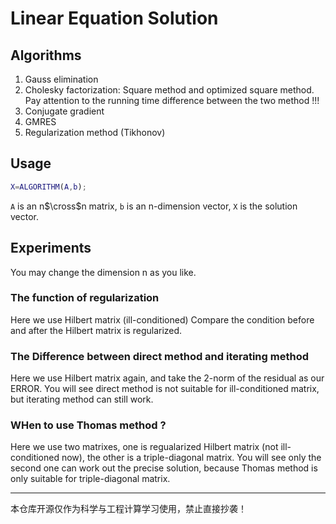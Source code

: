 # Linear Equation Solution

## Algorithms
1. Gauss elimination
2. Cholesky factorization:
   Square method and optimized square method.
   Pay attention to the running time difference between the two method !!!
4. Conjugate gradient
5. GMRES
6. Regularization method (Tikhonov)

## Usage
```matlab
X=ALGORITHM(A,b);
```
`A` is an n$\cross$n matrix, `b` is an n-dimension vector, `X` is the solution vector.

## Experiments
You may change the dimension n as you like.

### The function of regularization
Here we use Hilbert matrix (ill-conditioned)
Compare the condition before and after the Hilbert matrix is regularized.

### The Difference between direct method and iterating method
Here we use Hilbert matrix again, and take the 2-norm of the residual as our ERROR.
You will see direct method is not suitable for ill-conditioned matrix, but iterating method can still work.

### WHen to use Thomas method ?
Here we use two matrixes, one is regualarized Hilbert matrix (not ill-conditioned now), the other is a triple-diagonal matrix.
You will see only the second one can work out the precise solution, because Thomas method is only suitable for triple-diagonal matrix.

---

本仓库开源仅作为科学与工程计算学习使用，禁止直接抄袭！

